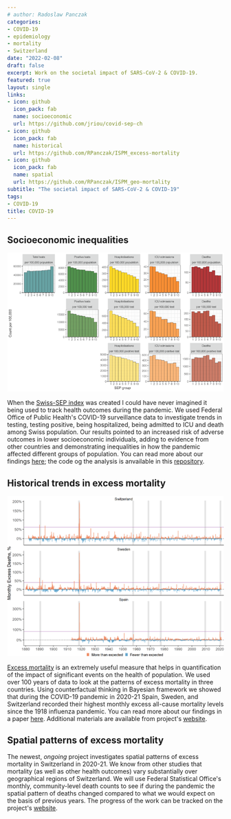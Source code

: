 ```yaml
---
# author: Radoslaw Panczak
categories:
- COVID-19
- epidemiology
- mortality
- Switzerland
date: "2022-02-08"
draft: false
excerpt: Work on the societal impact of SARS-CoV-2 & COVID-19.
featured: true
layout: single
links:
- icon: github
  icon_pack: fab
  name: socioeconomic
  url: https://github.com/jriou/covid-sep-ch
- icon: github
  icon_pack: fab
  name: historical
  url: https://github.com/RPanczak/ISPM_excess-mortality
- icon: github
  icon_pack: fab
  name: spatial
  url: https://github.com/RPanczak/ISPM_geo-mortality
subtitle: "The societal impact of SARS-CoV-2 & COVID-19"
tags:
- COVID-19
title: COVID-19
---
```


## Socioeconomic inequalities 

![Cascade frequencies (figure 2 from paper)](sep.png)

When the [Swiss-SEP index](../swisssep/) was created I could have never imagined it being used to track health outcomes during the pandemic. We used Federal Office of Public Health's COVID-19 surveillance data to investigate trends in testing, testing positive, being hospitalized, being admitted to ICU and death among Swiss population. Our results pointed to an increased risk of adverse outcomes in lower socioeconomic individuals, adding to evidence from other countries and demonstrating inequalities in how the pandemic affected different groups of population. You can read more about our findings [here](https://doi.org/10.1016/S2468-2667(21)00160-2); the code og the analysis is anvailable in this [repository](https://github.com/jriou/covid-sep-ch).  

## Historical trends in excess mortality

![Monthly % excess (figure 1 from paper)](excess.png)

[Excess mortality](https://ourworldindata.org/excess-mortality-covid) is an extremely useful measure that helps in quantification of the impact of significant events on the health of population. We used over 100 years of data to look at the patterns of excess mortality in three countries. Using counterfactual thinking in Bayesian framework we showed that during the COVID-19 pandemic in 2020-21 Spain, Sweden, and Switzerland recorded their highest monthly excess all-cause mortality levels since the 1918 influenza pandemic. You can read more about our findings in a paper [here](https://doi.org/10.7326/M21-3824). Additional materials are available from project's [website](https://rpanczak.github.io/ISPM_excess-mortality/).  

## Spatial patterns of excess mortality

The newest, *ongoing* project investigates spatial patterns of excess mortality in Switzerland in 2020-21. We know from other studies that mortality (as well as other health outcomes) vary substantially over geographical regions of Switzerland. We will use Federal Statistical Office's monthly, community-level death counts to see if during the pandemic the spatial pattern of deaths changed compared to what we would expect on the basis of previous years. The progress of the work can be tracked on the project's [website](https://rpanczak.github.io/ISPM_geo-mortality/). 